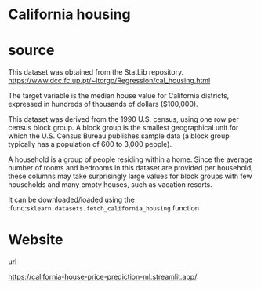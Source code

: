 # California housing


# source

This dataset was obtained from the StatLib repository.
https://www.dcc.fc.up.pt/~ltorgo/Regression/cal_housing.html

The target variable is the median house value for California districts,
expressed in hundreds of thousands of dollars ($100,000).

This dataset was derived from the 1990 U.S. census, using one row per census
block group. A block group is the smallest geographical unit for which the U.S.
Census Bureau publishes sample data (a block group typically has a population
of 600 to 3,000 people).

A household is a group of people residing within a home. Since the average
number of rooms and bedrooms in this dataset are provided per household, these
columns may take surprisingly large values for block groups with few households
and many empty houses, such as vacation resorts.

It can be downloaded/loaded using the
:func:`sklearn.datasets.fetch_california_housing` function


# Website

url

https://california-house-price-prediction-ml.streamlit.app/
